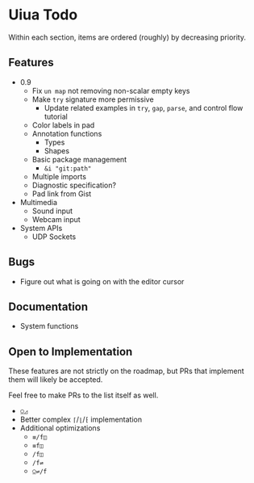 # Uiua Todo
Within each section, items are ordered (roughly) by decreasing priority.

## Features
- 0.9
  - Fix `un map` not removing non-scalar empty keys
  - Make `try` signature more permissive
    - Update related examples in `try`, `gap`, `parse`, and control flow tutorial
  - Color labels in pad
  - Annotation functions
    - Types
    - Shapes
  - Basic package management
    - `&i "git:path"`
  - Multiple imports
  - Diagnostic specification?
  - Pad link from Gist
- Multimedia
  - Sound input
  - Webcam input
- System APIs
  - UDP Sockets

## Bugs
- Figure out what is going on with the editor cursor

## Documentation
- System functions

## Open to Implementation
These features are not strictly on the roadmap, but PRs that implement them will likely be accepted.

Feel free to make PRs to the list itself as well.

- `⍜◿`
- Better complex `⌈`/`⌊`/`⁅` implementation
- Additional optimizations
  - `≡/f◫`
  - `≡f◫`
  - `/f◫`
  - `/f⇌`
  - `⍜⇌/f`